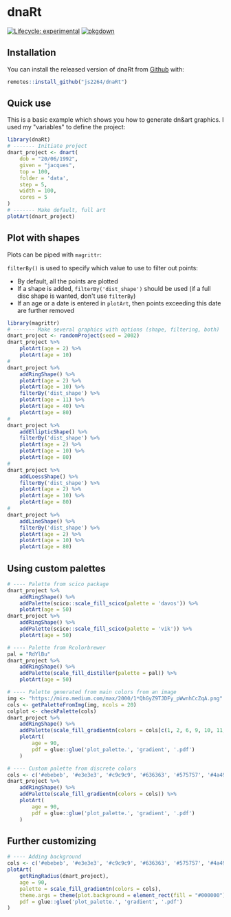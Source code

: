 # dnaRt

<!-- badges: start -->
[![Lifecycle: experimental](https://img.shields.io/badge/lifecycle-experimental-orange.svg)](https://www.tidyverse.org/lifecycle/#experimental)
[![pkgdown](https://github.com/js2264/dnaRt/workflows/pkgdown/badge.svg)](https://github.com/js2264/dnaRt/actions)
<!-- badges: end -->

## Installation

You can install the released version of dnaRt from [Github](https://github.com/js2264/dnaRt) with:

``` r
remotes::install_github("js2264/dnaRt")
```

## Quick use

This is a basic example which shows you how to generate dn&art graphics. 
I used my "variables" to define the project:

```r
library(dnaRt)
# ------- Initiate project
dnart_project <- dnart(
	dob = "20/06/1992", 
	given = "jacques", 
    top = 100, 
	folder = 'data', 
	step = 5, 
	width = 100, 
	cores = 5
)
# ------- Make default, full art
plotArt(dnart_project)
```

## Plot with shapes

Plots can be piped with `magrittr`:

`filterBy()` is used to specify which value to use to filter out points: 
- By default, all the points are plotted
- If a shape is added, `filterBy('dist_shape')` should be used (if a full disc shape is wanted, don't use `filterBy`)
- If an age or a date is entered in `plotArt`, then points exceeding this date are further removed

```r
library(magrittr)
# ------- Make several graphics with options (shape, filtering, both)
dnart_project <- randomProject(seed = 2002)
dnart_project %>%
	plotArt(age = 2) %>% 
	plotArt(age = 10) 
#
dnart_project %>%
	addRingShape() %>%
	plotArt(age = 2) %>% 
	plotArt(age = 10) %>% 
	filterBy('dist_shape') %>% 
	plotArt(age = 11) %>% 
	plotArt(age = 40) %>%
	plotArt(age = 80) 
#
dnart_project %>%
	addEllipticShape() %>%
	filterBy('dist_shape') %>% 
	plotArt(age = 2) %>% 
	plotArt(age = 10) %>% 
	plotArt(age = 80)
#
dnart_project %>%
	addLoessShape() %>%
	filterBy('dist_shape') %>% 
	plotArt(age = 2) %>% 
	plotArt(age = 10) %>% 
	plotArt(age = 80)
#
dnart_project %>%
	addLineShape() %>%
	filterBy('dist_shape') %>% 
	plotArt(age = 2) %>% 
	plotArt(age = 10) %>% 
	plotArt(age = 80)
```

## Using custom palettes

```r
# ---- Palette from scico package
dnart_project %>%
	addRingShape() %>% 
	addPalette(scico::scale_fill_scico(palette = 'davos')) %>% 
	plotArt(age = 50)
dnart_project %>%
	addRingShape() %>% 
	addPalette(scico::scale_fill_scico(palette = 'vik')) %>% 
	plotArt(age = 50)

# ---- Palette from Rcolorbrewer
pal = "RdYlBu"
dnart_project %>%
	addRingShape() %>% 
	addPalette(scale_fill_distiller(palette = pal)) %>% 
	plotArt(age = 50)

# ---- Palette generated from main colors from an image
img <- "https://miro.medium.com/max/2000/1*QhGyZ9TJDFy_pWwnhCcZqA.png"
cols <- getPaletteFromImg(img, ncols = 20)
colplot <- checkPalette(cols)
dnart_project %>% 
	addRingShape() %>% 
	addPalette(scale_fill_gradientn(colors = cols[c(1, 2, 6, 9, 10, 11, 12, 15, 16)])) %>% 
	plotArt(
		age = 90, 
		pdf = glue::glue('plot_palette.', 'gradient', '.pdf')
	)

# ---- Custom palette from discrete colors
cols <- c('#ebebeb', '#e3e3e3', '#c9c9c9', '#636363', '#575757', '#4a4949')
dnart_project %>% 
	addRingShape() %>% 
	addPalette(scale_fill_gradientn(colors = cols)) %>% 
	plotArt(
		age = 90, 
		pdf = glue::glue('plot_palette.', 'gradient', '.pdf')
	)
```

## Further customizing

```r
# ---- Adding background
cols <- c('#ebebeb', '#e3e3e3', '#c9c9c9', '#636363', '#575757', '#4a4949')
plotArt(
	getRingRadius(dnart_project), 
	age = 90, 
	palette = scale_fill_gradientn(colors = cols), 
	theme.args = theme(plot.background = element_rect(fill = "#000000")),
	pdf = glue::glue('plot_palette.', 'gradient', '.pdf')
)
```
